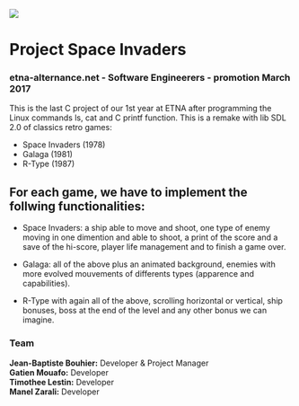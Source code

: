 ![](http://i.imgur.com/TsQRIlk.jpg)

# Project Space Invaders
### etna-alternance.net - Software Engineerers - promotion March 2017

This is the last C project of our 1st year at ETNA after programming the Linux commands ls, cat and C printf function.
This is a remake with lib SDL 2.0 of classics retro games:

- Space Invaders (1978)
- Galaga (1981)
- R-Type (1987)  


## For each game, we have to implement the follwing functionalities:
- Space Invaders: a ship able to move and shoot, one type of enemy moving in one dimention and able to shoot, a print of the score and a save of the hi-score, player life management and to finish a game over.  
    
- Galaga: all of the above plus an animated background, enemies with more evolved mouvements of differents types (apparence and capabilities).  
  
- R-Type with again all of the above, scrolling horizontal or vertical, ship bonuses, boss at the end of the level and any other bonus we can imagine.  


### Team  
**Jean-Baptiste Bouhier:** Developer & Project Manager  
**Gatien Mouafo:** Developer  
**Timothee Lestin:** Developer  
**Manel Zarali:** Developer  
